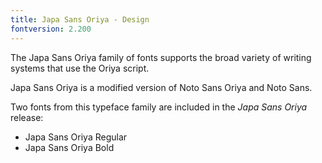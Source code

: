 ```yaml
---
title: Japa Sans Oriya - Design
fontversion: 2.200
---
```


The Japa Sans Oriya family of fonts supports the broad variety of writing systems that use the Oriya script.

Japa Sans Oriya is a modified version of Noto Sans Oriya and Noto Sans.

Two fonts from this typeface family are included in the *Japa Sans Oriya* release:

* Japa Sans Oriya Regular
* Japa Sans Oriya Bold
